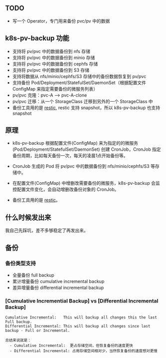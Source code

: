 

## TODO

- 写一个 Operator，专门用来备份 pvc/pv 中的数据

## k8s-pv-backup 功能

- 支持将 pv/pvc 中的数据备份到 nfs 存储
- 支持将 pv/pvc 中的数据备份到 minio 存储
- 支持将 pv/pvc 中的数据备份到 cephfs 存储
- 支持将 pv/pvc 中的数据备份到 S3 存储
- 支持将数据从 nfs/minio/cephfs/S3 存储中的备份数据恢复到 pv/pvc
- 支持备份 Pod/Deployment/StatefulSet/DaemonSet（根据配置文件 ConfigMap 来指定需要备份的微服务列表）
- pv/pvc 克隆：pvc-A --> pvc-A-clone
- pv/pvc 迁移：从一个 StorageClass 迁移到另外的一个 StorageClass 中
- 备份工具用的是 [restic](https://github.com/restic/restic), restic 支持 snapshot，所以 k8s-pv-backup 也支持 snapshot

## 原理

- k8s-pv-backup 根据配置文件(ConfigMap) 来为指定的的微服务(Pod/Deployment/StatefulSet/DaemonSet) 创建 CronJob，CronJob 指定备份周期，比如每天备份一次，每天的凌晨1点开始备份等。
- CronJob 生成的 Pod 将 pv/pvc 中的数据备份到 nfs/minio/cephfs/S3 等存储中。
- 在配置文件(ConfigMap) 中增删改需要备份的微服务，k8s-pv-backup 会监控配置文件变化，会自动增删改备份对象的 CronJob。

- 备份工具用的是 [restic](https://github.com/restic/restic)。

## 什么时候发出来

我自己先踩坑，差不多够稳定了再发出来。

## 备份

### 备份类型支持

- 全量备份 full backup
- 累计增量备份 cumulative incremental backup
- 差异增量备份 differential incremental backup

### [Cumulative Incremential Backup] vs [Differential Incremental Backup]

```
Cumulative Incremental:   This will backup all changes this the last Full backup.
Differential Incremental: This will backup all changes since last backup - Full or Incremental.

总结来说就是：
  - Cumulative Incremental:  更占存储空间，但恢复备份的速度更快
  - Differential Incremental: 占用存储空间相对少，当然恢复备份的速度想对更慢
```

